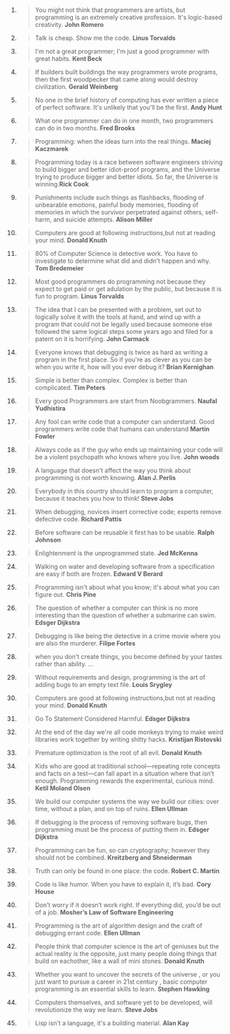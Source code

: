 1. > You might not think that programmers are artists, but programming is an extremely creative profession. It's logic-based creativity. __John Romero__
2. > Talk is cheap. Show me the code. __Linus Torvalds__
3. > I'm not a great programmer; I'm just a good programmer with great habits. __Kent Beck__
4. > If builders built buildings the way programmers wrote programs, then the first woodpecker that came along would destroy civilization. __Gerald Weinberg__
5. > No one in the brief history of computing has ever written a piece of perfect software. It's unlikely that you'll be the first. __Andy Hunt__
6. > What one programmer can do in one month, two programmers can do in two months. __Fred Brooks__
7. > Programming: when the ideas turn into the real things. __Maciej Kaczmarek__
8. > Programming today is a race between software engineers striving to build bigger and better idiot-proof programs, and the Universe trying to produce bigger and better idiots. So far, the Universe is winning.__Rick Cook__
9. > Punishments include such things as flashbacks, flooding of unbearable emotions, painful body memories, flooding of memories in which the survivor perpetrated against others, self-harm, and suicide attempts. __Alison Miller__
10. > Computers are good at following instructions,but not at reading your mind. __Donald Knuth__
11. > 80% of Computer Science is detective work. You have to investigate to determine what did and didn't happen and why. __Tom Bredemeier__
12. > Most good programmers do programming not because they expect to get paid or get adulation by the public, but because it is fun to program. __Linus Torvalds__
13. > The idea that I can be presented with a problem, set out to logically solve it with the tools at hand, and wind up with a program that could not be legally used because someone else followed the same logical steps some years ago and filed for a patent on it is horrifying. __John Carmack__
14. > Everyone knows that debugging is twice as hard as writing a program in the first place. So if you're as clever as you can be when you write it, how will you ever debug it? __Brian Kernighan__
15. > Simple is better than complex. Complex is better than complicated. __Tim Peters__
16. > Every good Programmers are start from Noobgrammers. __Naufal Yudhistira__
17. > Any fool can write code that a computer can understand. Good programmers write code that humans can understand __Martin Fowler__
18. > Always code as if the guy who ends up maintaining your code will be a violent psychopath who knows where you live. __John woods__
19. > A language that doesn't affect the way you think about programming is not worth knowing. __Alan J. Perlis__
20. > Everybody in this country should learn to program a computer, because it teaches you how to think! __Steve Jobs__
21. > When debugging, novices insert corrective code; experts remove defective code. __Richard Pattis__
22. > Before software can be reusable it first has to be usable. __Ralph Johnson__
23. > Enlightenment is the unprogrammed state. __Jed McKenna__
24. > Walking on water and developing software from a specification are easy if both are frozen. __Edward V Berard__
25. > Programming isn't about what you know; it's about what you can figure out. __Chris Pine__
26. > The question of whether a computer can think is no more interesting than the question of whether a submarine can swim. __Edsger Dijkstra__
27. > Debugging is like being the detective in a crime movie where you are also the murderer. __Filipe Fortes__
28. > when you don't create things, you become defined by your tastes rather than ability. ...
29. > Without requirements and design, programming is the art of adding bugs to an empty text file. __Louis Srygley__
30. > Computers are good at following instructions,but not at reading your mind. __Donald Knuth__
31. > Go To Statement Considered Harmful. __Edsger Dijkstra__
32. > At the end of the day we're all code monkeys trying to make weird libraries work together by writing shitty hacks. __Kristijan Ristovski__
33. > Premature optimization is the root of all evil. __Donald Knuth__
34. > Kids who are good at traditional school—repeating rote concepts and facts on a test—can fall apart in a situation where that isn’t enough. Programming rewards the experimental, curious mind. __Ketil Moland Olsen__
35. > We build our computer systems the way we build our cities: over time, without a plan, and on top of ruins. __Ellen Ullman__
36. > If debugging is the process of removing software bugs, then programming must be the process of putting them in. __Edsger Dijkstra__
37. > Programming can be fun, so can cryptography; however they should not be combined. __Kreitzberg and Shneiderman__
38. > Truth can only be found in one place: the code. __Robert C. Martin__
39. > Code is like humor. When you have to explain it, it’s bad. __Cory House__
40. > Don’t worry if it doesn’t work right. If everything did, you’d be out of a job. __Mosher’s Law of Software Engineering__
41. > Programming is the art of algorithm design and the craft of debugging errant code. __Ellen Ullman__
42. > People think that computer science is the art of geniuses but the actual reality is the opposite, just many people doing things that build on eachother, like a wall of mini stones. __Donald Knuth__
43. > Whether you want to uncover the secrets of the universe , or you just want to pursue a career in 21st century , basic computer programming is an essential skills to learn. __Stephen Hawking__
44. > Computers themselves, and software yet to be developed, will revolutionize the way we learn. __Steve Jobs__
45. > Lisp isn't a language, it's a building material. __Alan Kay__
